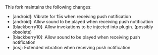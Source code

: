 This fork maintains the following changes:

- [android]: Vibrate for 15s when receiving push notification
- [android]: Allow sound to be played when receiving push notification
- [blackberry10]: Allow invokations to be injected into plugin. (possibly obsolete)
- [blackberry10]: Allow sound to be played when receiving push notification
- [ios]: Extended vibration when receiving push notification